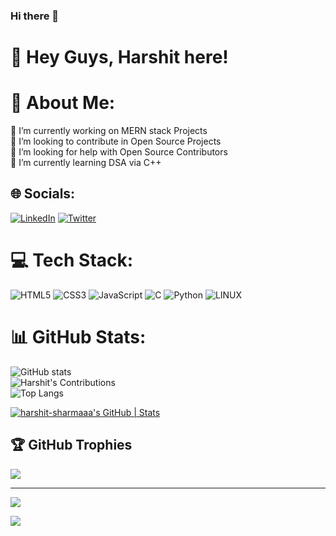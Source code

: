 ### Hi there 👋

# 👋 Hey Guys, Harshit here!
# 🌟 About Me:
🔭 I’m currently working on MERN stack Projects<br>👯 I’m looking to contribute in Open Source Projects<br>🤝 I’m looking for help with Open Source Contributors<br>🌱 I’m currently learning DSA via C++<br>

## 🌐 Socials:
[![LinkedIn](https://img.shields.io/badge/LinkedIn-%230077B5.svg?logo=linkedin&logoColor=white)](https://linkedin.com/in/harshit-sharma-a59b0a20b) [![Twitter](https://img.shields.io/badge/Twitter-%231DA1F2.svg?logo=twitter&logoColor=white)](https://twitter.com/@HarxitS)

# 💻 Tech Stack:
![HTML5](https://img.shields.io/badge/html5-%23E34F26.svg?style=for-the-badge&logo=html5&logoColor=white) ![CSS3](https://img.shields.io/badge/css3-%231572B6.svg?style=for-the-badge&logo=css3&logoColor=white)  ![JavaScript](https://img.shields.io/badge/javascript-%23323330.svg?style=for-the-badge&logo=javascript&logoColor=%23F7DF1E) ![C](https://img.shields.io/badge/c-%2300599C.svg?style=for-the-badge&logo=c&logoColor=white) ![Python](https://img.shields.io/badge/python-3670A0?style=for-the-badge&logo=python&logoColor=ffdd54) ![LINUX](https://img.shields.io/badge/Linux-FCC624?style=for-the-badge&logo=linux&logoColor=black)

# 📊 GitHub Stats:
![GitHub stats](https://github-readme-stats.vercel.app/api?username=harshit-sharmaaa&theme=algolia)<br/>
![Harshit's Contributions](https://github-readme-streak-stats.herokuapp.com/?user=harshit-sharmaaa&theme=algolia&hide_border=false)<br/>
![Top Langs](https://github-readme-stats.vercel.app/api/top-langs/?username=harshit-sharmaaa&layout=donut&theme=algolia)

[![harshit-sharmaaa's GitHub | Stats](https://stats.quine.sh/harshit-sharmaaa/github?theme=light)](https://quine.sh)

## 🏆 GitHub Trophies
![](https://github-profile-trophy.vercel.app/?username=harshit-sharmaaa&theme=dracula&no-frame=false&no-bg=true&margin-w=4)






---
[![](https://visitcount.itsvg.in/api?id=harshit-sharmaaa&icon=0&color=1)](https://visitcount.itsvg.in)

![](https://github-readme-activity-graph.cyclic.app/graph?username=harshit-sharmaaa&theme=tokyo-night)

